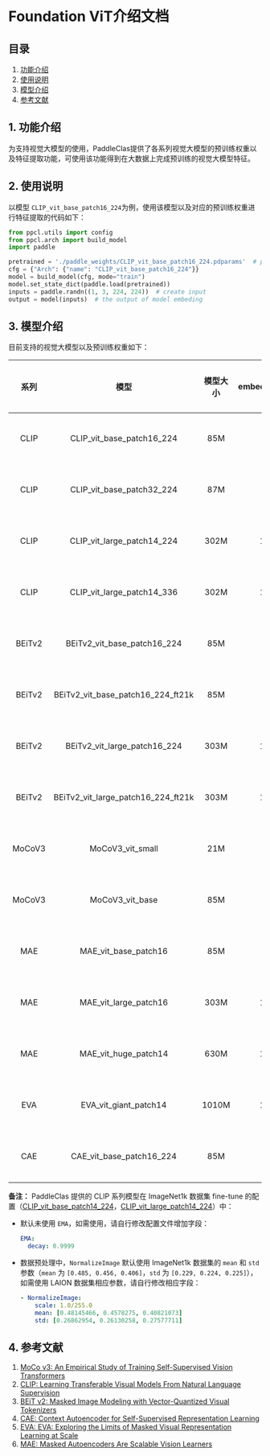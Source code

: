 # Foundation ViT介绍文档

## 目录

1. [功能介绍](#1-功能介绍)
2. [使用说明](#2-使用说明)
3. [模型介绍](#3-模型介绍)
4. [参考文献](#4-参考文献)

## 1. 功能介绍

为支持视觉大模型的使用，PaddleClas提供了各系列视觉大模型的预训练权重以及特征提取功能，可使用该功能得到在大数据上完成预训练的视觉大模型特征。

## 2. 使用说明

以模型 `CLIP_vit_base_patch16_224`为例，使用该模型以及对应的预训练权重进行特征提取的代码如下：

```python
from ppcl.utils import config
from ppcl.arch import build_model
import paddle

pretrained = './paddle_weights/CLIP_vit_base_patch16_224.pdparams'  # path to pretrained weight
cfg = {"Arch": {"name": "CLIP_vit_base_patch16_224"}}
model = build_model(cfg, mode="train")
model.set_state_dict(paddle.load(pretrained))
inputs = paddle.randn((1, 3, 224, 224))  # create input
output = model(inputs)  # the output of model embeding
```

## 3. 模型介绍

目前支持的视觉大模型以及预训练权重如下：

|  系列  |                模型                | 模型大小 | embedding_size |                   预训练数据集                   | 权重下载                                                                                                                         |
| :----: | :--------------------------------: | :------: | :------------: | :----------------------------------------------: | -------------------------------------------------------------------------------------------------------------------------------- |
|  CLIP  |     CLIP_vit_base_patch16_224     |   85M   |      768      |                       WIT                       | [下载地址](https://paddle-imagenet-models-name.bj.bcebos.com/dygraph/foundation_models/CLIP_vit_base_patch16_224.pdparams)          |
|  CLIP  |     CLIP_vit_base_patch32_224     |   87M   |      768      |                       WIT                       | [下载地址](https://paddle-imagenet-models-name.bj.bcebos.com/dygraph/foundation_models/CLIP_vit_base_patch32_224.pdparams)          |
|  CLIP  |     CLIP_vit_large_patch14_224     |   302M   |      1024      |                       WIT                       | [下载地址](https://paddle-imagenet-models-name.bj.bcebos.com/dygraph/foundation_models/CLIP_vit_large_patch14_224.pdparams)         |
|  CLIP  |     CLIP_vit_large_patch14_336     |   302M   |      1024      |                       WIT                       | [下载地址](https://paddle-imagenet-models-name.bj.bcebos.com/dygraph/foundation_models/CLIP_vit_large_patch14_336.pdparams)         |
| BEiTv2 |    BEiTv2_vit_base_patch16_224    |   85M   |      768      |                   ImageNet-1k                   | [下载地址](https://paddle-imagenet-models-name.bj.bcebos.com/dygraph/foundation_models/BEiTv2_vit_base_patch16_224.pdparams)        |
| BEiTv2 | BEiTv2_vit_base_patch16_224_ft21k |   85M   |      768      |            ImageNet-1k、ImageNet-21k            | [下载地址](https://paddle-imagenet-models-name.bj.bcebos.com/dygraph/foundation_models/BEiTv2_vit_base_patch16_224_ft21k.pdparams)  |
| BEiTv2 |    BEiTv2_vit_large_patch16_224    |   303M   |      1024      |                   ImageNet-1k                   | [下载地址](https://paddle-imagenet-models-name.bj.bcebos.com/dygraph/foundation_models/BEiTv2_vit_large_patch16_224.pdparams)       |
| BEiTv2 | BEiTv2_vit_large_patch16_224_ft21k |   303M   |      1024      |            ImageNet-1k、ImageNet-21k            | [下载地址](https://paddle-imagenet-models-name.bj.bcebos.com/dygraph/foundation_models/BEiTv2_vit_large_patch16_224_ft21k.pdparams) |
| MoCoV3 |          MoCoV3_vit_small          |   21M   |      384      |                   ImageNet-1k                   | [下载地址](https://paddle-imagenet-models-name.bj.bcebos.com/dygraph/foundation_models/MoCoV3_vit_small.pdparams)                   |
| MoCoV3 |          MoCoV3_vit_base          |   85M   |      768      |                   ImageNet-1k                   | [下载地址](https://paddle-imagenet-models-name.bj.bcebos.com/dygraph/foundation_models/MoCoV3_vit_base.pdparams)                    |
|  MAE  |        MAE_vit_base_patch16        |   85M   |      768      |                   ImageNet-1k                   | [下载地址](https://paddle-imagenet-models-name.bj.bcebos.com/dygraph/foundation_models/MAE_vit_base_patch16.pdparams)               |
|  MAE  |       MAE_vit_large_patch16       |   303M   |      1024      |                   ImageNet-1k                   | [下载地址](https://paddle-imagenet-models-name.bj.bcebos.com/dygraph/foundation_models/MAE_vit_large_patch16.pdparams)              |
|  MAE  |        MAE_vit_huge_patch14        |   630M   |      1280      |                   ImageNet-1k                   | [下载地址](https://paddle-imagenet-models-name.bj.bcebos.com/dygraph/foundation_models/MAE_vit_huge_patch14.pdparams)               |
|  EVA  |       EVA_vit_giant_patch14       |  1010M  |      1408      | ImageNet-21k, CC12M,   CC2M, Object365,COCO, ADE | [下载地址](https://paddle-imagenet-models-name.bj.bcebos.com/dygraph/foundation_models/EVA_vit_giant_patch14.pdparams)               |
|  CAE  |      CAE_vit_base_patch16_224      |   85M   |      768      |                   ImageNet-1k                   | [下载地址](https://paddle-imagenet-models-name.bj.bcebos.com/dygraph/foundation_models/CAE_vit_base_patch16_224.pdparams)           |

**备注：** PaddleClas 提供的 CLIP 系列模型在 ImageNet1k 数据集 fine-tune 的配置（[CLIP_vit_base_patch14_224](ppcls/configs/CLIP/CLIP_vit_base_patch16_224_finetune.yaml)，[CLIP_vit_large_patch14_224](ppcls/configs/CLIP/CLIP_vit_large_patch16_224_finetune.yaml)）中：
* 默认未使用 `EMA`，如需使用，请自行修改配置文件增加字段：
    ```yaml
    EMA:
      decay: 0.9999
    ```
* 数据预处理中，`NormalizeImage` 默认使用 ImageNet1k 数据集的 `mean` 和 `std` 参数（`mean` 为 `[0.485, 0.456, 0.406]`，`std` 为 `[0.229, 0.224, 0.225]`），如需使用 LAION 数据集相应参数，请自行修改相应字段：
    ```yaml
    - NormalizeImage:
        scale: 1.0/255.0
        mean: [0.48145466, 0.4578275, 0.40821073]
        std: [0.26862954, 0.26130258, 0.27577711]
    ```

## 4. 参考文献

1. [MoCo v3: An Empirical Study of Training Self-Supervised Vision Transformers](https://arxiv.org/pdf/2104.02057.pdf)
2. [CLIP: Learning Transferable Visual Models From Natural Language Supervision](https://arxiv.org/abs/2103.00020)
3. [BEiT v2: Masked Image Modeling with Vector-Quantized Visual Tokenizers](https://arxiv.org/abs/2208.06366)
4. [CAE: Context Autoencoder for Self-Supervised Representation Learning](https://arxiv.org/abs/2202.03026)
5. [EVA: EVA: Exploring the Limits of Masked Visual Representation Learning at Scale](https://paperswithcode.com/paper/eva-exploring-the-limits-of-masked-visual)
6. [MAE: Masked Autoencoders Are Scalable Vision Learners](https://paperswithcode.com/paper/masked-autoencoders-are-scalable-vision)
